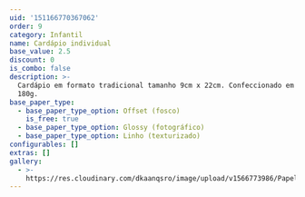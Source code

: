 ```yaml
---
uid: '151166770367062'
order: 9
category: Infantil
name: Cardápio individual
base_value: 2.5
discount: 0
is_combo: false
description: >-
  Cardápio em formato tradicional tamanho 9cm x 22cm. Confeccionado em papel
  180g.
base_paper_type:
  - base_paper_type_option: Offset (fosco)
    is_free: true
  - base_paper_type_option: Glossy (fotográfico)
  - base_paper_type_option: Linho (texturizado)
configurables: []
extras: []
gallery:
  - >-
    https://res.cloudinary.com/dkaanqsro/image/upload/v1566773986/Papelaria%20infantil/Menu_individual_zpcnrn.jpg
---
```


